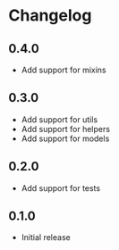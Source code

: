 # Changelog

## 0.4.0
- Add support for mixins

## 0.3.0
- Add support for utils
- Add support for helpers
- Add support for models

## 0.2.0
- Add support for tests

## 0.1.0
- Initial release
